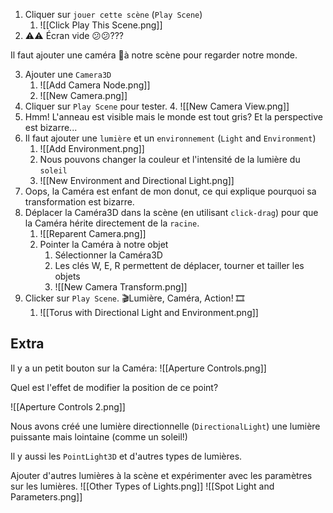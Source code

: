
1. Cliquer sur `jouer cette scène` (`Play Scene`)
	1. ![[Click Play This Scene.png]]
2. ⚠️⚠️ Écran vide 😕😕???

Il faut ajouter une caméra 🎥à notre scène pour regarder notre monde.

3. Ajouter une `Camera3D`
	1. ![[Add Camera Node.png]]
	2.  ![[New Camera.png]]
4. Cliquer sur `Play Scene` pour tester.
	4. ![[New Camera View.png]]
5. Hmm! L'anneau est visible mais le monde est tout gris? Et la perspective est bizarre...
6. Il faut ajouter une `lumière` et un `environnement` (`Light` and `Environment`)
	1. ![[Add Environment.png]]
	2. Nous pouvons changer la couleur et l'intensité de la lumière du `soleil`
	3. ![[New Environment and Directional Light.png]]
7. Oops, la Caméra est enfant de mon donut, ce qui explique pourquoi sa transformation est bizarre. 
8. Déplacer la Caméra3D dans la scène (en utilisant `click-drag`) pour que la Caméra hérite directement de la `racine`.
	1. ![[Reparent Camera.png]]
	2. Pointer la Caméra à notre objet
		1. Sélectionner la Caméra3D
		2. Les clés W, E, R permettent de déplacer, tourner et tailler les objets
		3. ![[New Camera Transform.png]]
9. Clicker sur `Play Scene`. 🎬Lumière, Caméra, Action! 🎞️
	1. ![[Torus with Directional Light and Environment.png]]

Extra
-----

Il y a un petit bouton sur la Caméra:
![[Aperture Controls.png]]

Quel est l'effet de modifier la position de ce point?

![[Aperture Controls 2.png]]

Nous avons créé une lumière directionnelle (`DirectionalLight`) une lumière puissante mais lointaine (comme un soleil!)

Il y aussi les `PointLight3D` et d'autres types de lumières.  

Ajouter d'autres lumières à la scène et expérimenter avec les paramètres sur les lumières.
![[Other Types of Lights.png]]
![[Spot Light and Parameters.png]]
